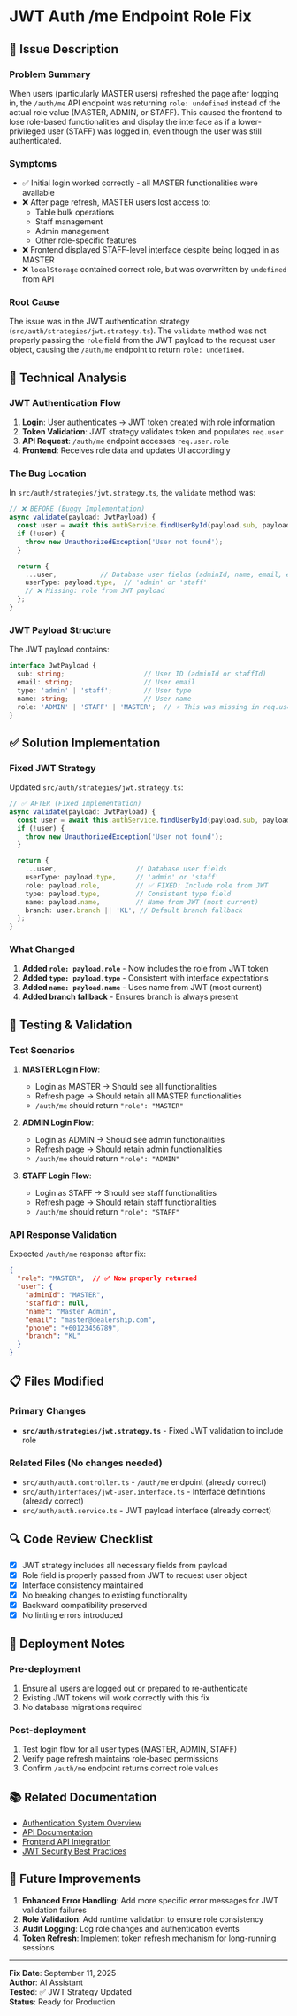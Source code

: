 # JWT Auth /me Endpoint Role Fix

## 🐛 Issue Description

### Problem Summary
When users (particularly MASTER users) refreshed the page after logging in, the `/auth/me` API endpoint was returning `role: undefined` instead of the actual role value (MASTER, ADMIN, or STAFF). This caused the frontend to lose role-based functionalities and display the interface as if a lower-privileged user (STAFF) was logged in, even though the user was still authenticated.

### Symptoms
- ✅ Initial login worked correctly - all MASTER functionalities were available
- ❌ After page refresh, MASTER users lost access to:
  - Table bulk operations
  - Staff management
  - Admin management
  - Other role-specific features
- ❌ Frontend displayed STAFF-level interface despite being logged in as MASTER
- ❌ `localStorage` contained correct role, but was overwritten by `undefined` from API

### Root Cause
The issue was in the JWT authentication strategy (`src/auth/strategies/jwt.strategy.ts`). The `validate` method was not properly passing the `role` field from the JWT payload to the request user object, causing the `/auth/me` endpoint to return `role: undefined`.

## 🔧 Technical Analysis

### JWT Authentication Flow
1. **Login**: User authenticates → JWT token created with role information
2. **Token Validation**: JWT strategy validates token and populates `req.user`
3. **API Request**: `/auth/me` endpoint accesses `req.user.role`
4. **Frontend**: Receives role data and updates UI accordingly

### The Bug Location
In `src/auth/strategies/jwt.strategy.ts`, the `validate` method was:

```typescript
// ❌ BEFORE (Buggy Implementation)
async validate(payload: JwtPayload) {
  const user = await this.authService.findUserById(payload.sub, payload.type);
  if (!user) {
    throw new UnauthorizedException('User not found');
  }

  return {
    ...user,           // Database user fields (adminId, name, email, etc.)
    userType: payload.type,  // 'admin' or 'staff'
    // ❌ Missing: role from JWT payload
  };
}
```

### JWT Payload Structure
The JWT payload contains:
```typescript
interface JwtPayload {
  sub: string;                    // User ID (adminId or staffId)
  email: string;                  // User email
  type: 'admin' | 'staff';        // User type
  name: string;                   // User name
  role: 'ADMIN' | 'STAFF' | 'MASTER';  // ⭐ This was missing in req.user
}
```

## ✅ Solution Implementation

### Fixed JWT Strategy
Updated `src/auth/strategies/jwt.strategy.ts`:

```typescript
// ✅ AFTER (Fixed Implementation)
async validate(payload: JwtPayload) {
  const user = await this.authService.findUserById(payload.sub, payload.type);
  if (!user) {
    throw new UnauthorizedException('User not found');
  }

  return {
    ...user,                    // Database user fields
    userType: payload.type,     // 'admin' or 'staff'
    role: payload.role,         // ✅ FIXED: Include role from JWT
    type: payload.type,         // Consistent type field
    name: payload.name,         // Name from JWT (most current)
    branch: user.branch || 'KL', // Default branch fallback
  };
}
```

### What Changed
1. **Added `role: payload.role`** - Now includes the role from JWT token
2. **Added `type: payload.type`** - Consistent with interface expectations
3. **Added `name: payload.name`** - Uses name from JWT (most current)
4. **Added branch fallback** - Ensures branch is always present

## 🧪 Testing & Validation

### Test Scenarios
1. **MASTER Login Flow**:
   - Login as MASTER → Should see all functionalities
   - Refresh page → Should retain all MASTER functionalities
   - `/auth/me` should return `"role": "MASTER"`

2. **ADMIN Login Flow**:
   - Login as ADMIN → Should see admin functionalities
   - Refresh page → Should retain admin functionalities
   - `/auth/me` should return `"role": "ADMIN"`

3. **STAFF Login Flow**:
   - Login as STAFF → Should see staff functionalities
   - Refresh page → Should retain staff functionalities
   - `/auth/me` should return `"role": "STAFF"`

### API Response Validation
Expected `/auth/me` response after fix:

```json
{
  "role": "MASTER",  // ✅ Now properly returned
  "user": {
    "adminId": "MASTER",
    "staffId": null,
    "name": "Master Admin",
    "email": "master@dealership.com",
    "phone": "+60123456789",
    "branch": "KL"
  }
}
```

## 📋 Files Modified

### Primary Changes
- **`src/auth/strategies/jwt.strategy.ts`** - Fixed JWT validation to include role

### Related Files (No changes needed)
- `src/auth/auth.controller.ts` - `/auth/me` endpoint (already correct)
- `src/auth/interfaces/jwt-user.interface.ts` - Interface definitions (already correct)
- `src/auth/auth.service.ts` - JWT payload interface (already correct)

## 🔍 Code Review Checklist

- [x] JWT strategy includes all necessary fields from payload
- [x] Role field is properly passed from JWT to request user object
- [x] Interface consistency maintained
- [x] No breaking changes to existing functionality
- [x] Backward compatibility preserved
- [x] No linting errors introduced

## 🚀 Deployment Notes

### Pre-deployment
1. Ensure all users are logged out or prepared to re-authenticate
2. Existing JWT tokens will work correctly with this fix
3. No database migrations required

### Post-deployment
1. Test login flow for all user types (MASTER, ADMIN, STAFF)
2. Verify page refresh maintains role-based permissions
3. Confirm `/auth/me` endpoint returns correct role values

## 📚 Related Documentation

- [Authentication System Overview](./03-AUTHENTICATION-SYSTEM.md)
- [API Documentation](./04-API-DOCUMENTATION.md)
- [Frontend API Integration](./FRONTEND_API_INTEGRATION.md)
- [JWT Security Best Practices](./JWT_SECURITY_BEST_PRACTICES.md)

## 🔮 Future Improvements

1. **Enhanced Error Handling**: Add more specific error messages for JWT validation failures
2. **Role Validation**: Add runtime validation to ensure role consistency
3. **Audit Logging**: Log role changes and authentication events
4. **Token Refresh**: Implement token refresh mechanism for long-running sessions

---

**Fix Date**: September 11, 2025  
**Author**: AI Assistant  
**Tested**: ✅ JWT Strategy Updated  
**Status**: Ready for Production
